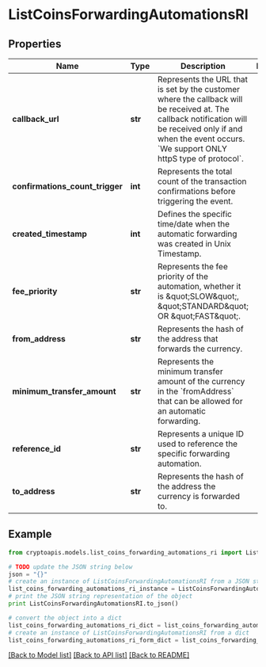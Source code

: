 # ListCoinsForwardingAutomationsRI


## Properties
Name | Type | Description | Notes
------------ | ------------- | ------------- | -------------
**callback_url** | **str** | Represents the URL that is set by the customer where the callback will be received at. The callback notification will be received only if and when the event occurs. &#x60;We support ONLY httpS type of protocol&#x60;. | 
**confirmations_count_trigger** | **int** | Represents the total count of the transaction confirmations before triggering the event. | 
**created_timestamp** | **int** | Defines the specific time/date when the automatic forwarding was created in Unix Timestamp. | 
**fee_priority** | **str** | Represents the fee priority of the automation, whether it is \&quot;SLOW\&quot;, \&quot;STANDARD\&quot; OR \&quot;FAST\&quot;. | 
**from_address** | **str** | Represents the hash of the address that forwards the currency. | 
**minimum_transfer_amount** | **str** | Represents the minimum transfer amount of the currency in the &#x60;fromAddress&#x60; that can be allowed for an automatic forwarding. | 
**reference_id** | **str** | Represents a unique ID used to reference the specific forwarding automation. | 
**to_address** | **str** | Represents the hash of the address the currency is forwarded to. | 

## Example

```python
from cryptoapis.models.list_coins_forwarding_automations_ri import ListCoinsForwardingAutomationsRI

# TODO update the JSON string below
json = "{}"
# create an instance of ListCoinsForwardingAutomationsRI from a JSON string
list_coins_forwarding_automations_ri_instance = ListCoinsForwardingAutomationsRI.from_json(json)
# print the JSON string representation of the object
print ListCoinsForwardingAutomationsRI.to_json()

# convert the object into a dict
list_coins_forwarding_automations_ri_dict = list_coins_forwarding_automations_ri_instance.to_dict()
# create an instance of ListCoinsForwardingAutomationsRI from a dict
list_coins_forwarding_automations_ri_form_dict = list_coins_forwarding_automations_ri.from_dict(list_coins_forwarding_automations_ri_dict)
```
[[Back to Model list]](../README.md#documentation-for-models) [[Back to API list]](../README.md#documentation-for-api-endpoints) [[Back to README]](../README.md)


